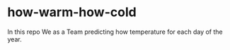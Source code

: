 # how-warm-how-cold
In this repo We as a Team predicting how temperature for each day of the year. 

